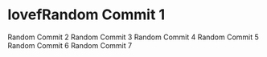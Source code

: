 # lovefRandom Commit 1
Random Commit 2
Random Commit 3
Random Commit 4
Random Commit 5
Random Commit 6
Random Commit 7
